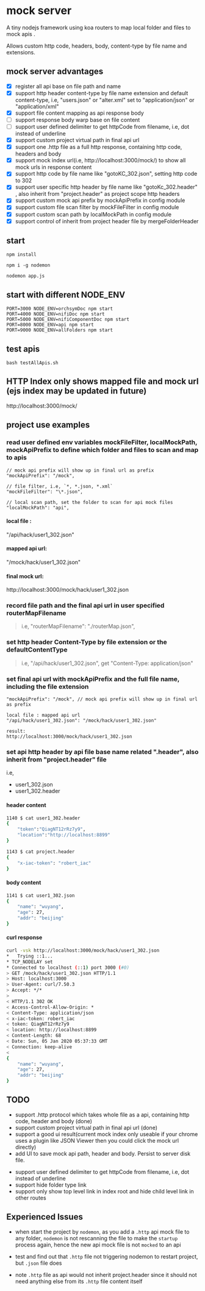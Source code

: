# mock server

A tiny nodejs framework using koa routers to map local folder and files to mock apis .

Allows custom http code, headers, body, content-type by file name and extensions.

## mock server advantages

- [x] register all api base on file path and name
- [x] support http header content-type by file name extension and default content-type, i.e, "users.json" or "alter.xml" set to "application/json" or "application/xml"
- [x] support file content mapping as api response body
- [ ] support response body warp base on file content
- [ ] support user defined delimiter to get httpCode from filename, i.e, dot instead of underline
- [x] support custom project virtual path in final api url
- [x] support one .http file as a full http response, containing http code, headers and body
- [x] support mock index url(i.e, http://localhost:3000/mock/) to show all mock urls in response content
- [x] support http code by file name like "gotoKC_302.json", setting http code to 302
- [x] support user specific http header by file name like "gotoKc_302.header" , also inherit from "project.header" as project scope http headers
- [x] support custom mock api prefix by mockApiPrefix in config module
- [x] support custom file scan filter by mockFileFilter in config module
- [x] support custom scan path by localMockPath in config module
- [x] support control of inherit from project header file by mergeFolderHeader

## start

```
npm install

npm i -g nodemon

nodemon app.js
```

## start with different NODE_ENV

```
PORT=3000 NODE_ENV=orchsymDoc npm start
PORT=4000 NODE_ENV=nifiDoc npm start
PORT=5000 NODE_ENV=nifiComponentDoc npm start
PORT=8000 NODE_ENV=api npm start
PORT=9000 NODE_ENV=allFolders npm start
```

## test apis

`bash testAllApis.sh`

## HTTP Index only shows mapped file and mock url (ejs index may be updated in future)

http://localhost:3000/mock/

## project use examples

### read user defined env variables mockFileFilter, localMockPath, mockApiPrefix to define which folder and files to scan and map to apis

```
// mock api prefix will show up in final url as prefix
"mockApiPrefix": "/mock",

// file filter, i.e, `*, *.json, *.xml`
"mockFileFilter": "\*.json",

// local scan path, set the folder to scan for api mock files
"localMockPath": "api",
```

#### local file :

"/api/hack/user1_302.json"

#### mapped api url:

"/mock/hack/user1_302.json"

#### final mock url:

http://localhost:3000/mock/hack/user1_302.json

### record file path and the final api url in user specified routerMapFilename

> i.e,
> "routerMapFilename": "./routerMap.json",

### set http header Content-Type by file extension or the defaultContentType

> i.e,
> "/api/hack/user1_302.json", get "Content-Type: application/json"

### set final api url with mockApiPrefix and the full file name, including the file extension

```
"mockApiPrefix": "/mock", // mock api prefix will show up in final url as prefix

local file : mapped api url
"/api/hack/user1_302.json": "/mock/hack/user1_302.json"

result:
http://localhost:3000/mock/hack/user1_302.json
```

### set api http header by api file base name related ".header", also inherit from "project.header" file

i.e,

- user1_302.json
- user1_302.header

#### header content

```bash
1140 $ cat user1_302.header
{
    "token":"QiagNT12rRz7y9",
    "location":"http://localhost:8899"
}
```

```bash
1143 $ cat project.header
{
    "x-iac-token": "robert_iac"
}
```

#### body content

```bash
1141 $ cat user1_302.json
{
    "name": "wuyang",
    "age": 27,
    "addr": "beijing"
}
```

#### curl response

```bash
curl -vsk http://localhost:3000/mock/hack/user1_302.json
*   Trying ::1...
* TCP_NODELAY set
* Connected to localhost (::1) port 3000 (#0)
> GET /mock/hack/user1_302.json HTTP/1.1
> Host: localhost:3000
> User-Agent: curl/7.50.3
> Accept: */*
>
< HTTP/1.1 302 OK
< Access-Control-Allow-Origin: *
< Content-Type: application/json
< x-iac-token: robert_iac
< token: QiagNT12rRz7y9
< location: http://localhost:8899
< Content-Length: 68
< Date: Sun, 05 Jan 2020 05:37:33 GMT
< Connection: keep-alive
<
{
    "name": "wuyang",
    "age": 27,
    "addr": "beijing"
}
```

## TODO

- support .http protocol which takes whole file as a api, containing http code, header and body (done)
- support custom project virtual path in final api url (done)
- support a good ui result(current mock index only useable if your chrome uses a plugin like JSON Viewer then you could click the mock url directly)
- add UI to save mock api path, header and body. Persist to server disk file.
<!-- - add option for different file path delimiter when support httpCode by filename. i.e,"\_","." etc -->
- support user defined delimiter to get httpCode from filename, i.e, dot instead of underline
- support hide folder type link
- support only show top level link in index root and hide child level link in other routes

## Experienced Issues

- when start the project by `nodemon`, as you add a `.http` api mock file to any folder, `nodemon` is not rescanning the file to make the `startup` process again, hence the new api mock file is not `mocked` to an api

- test and find out that `.http` file not triggering nodemon to restart project, but `.json` file does

- note `.http` file as api would not inherit project.header since it should not need anything else from its `.http` file content itself
